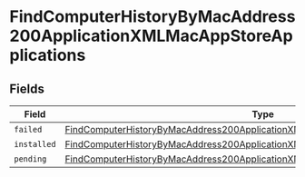 # FindComputerHistoryByMacAddress200ApplicationXMLMacAppStoreApplications


## Fields

| Field                                                                                                                                                                                             | Type                                                                                                                                                                                              | Required                                                                                                                                                                                          | Description                                                                                                                                                                                       |
| ------------------------------------------------------------------------------------------------------------------------------------------------------------------------------------------------- | ------------------------------------------------------------------------------------------------------------------------------------------------------------------------------------------------- | ------------------------------------------------------------------------------------------------------------------------------------------------------------------------------------------------- | ------------------------------------------------------------------------------------------------------------------------------------------------------------------------------------------------- |
| `failed`                                                                                                                                                                                          | [FindComputerHistoryByMacAddress200ApplicationXMLMacAppStoreApplicationsFailed](../../models/operations/findcomputerhistorybymacaddress200applicationxmlmacappstoreapplicationsfailed.md)[]       | :heavy_minus_sign:                                                                                                                                                                                | N/A                                                                                                                                                                                               |
| `installed`                                                                                                                                                                                       | [FindComputerHistoryByMacAddress200ApplicationXMLMacAppStoreApplicationsInstalled](../../models/operations/findcomputerhistorybymacaddress200applicationxmlmacappstoreapplicationsinstalled.md)[] | :heavy_minus_sign:                                                                                                                                                                                | N/A                                                                                                                                                                                               |
| `pending`                                                                                                                                                                                         | [FindComputerHistoryByMacAddress200ApplicationXMLMacAppStoreApplicationsPending](../../models/operations/findcomputerhistorybymacaddress200applicationxmlmacappstoreapplicationspending.md)[]     | :heavy_minus_sign:                                                                                                                                                                                | N/A                                                                                                                                                                                               |